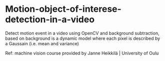# Motion-object-of-interese-detection-in-a-video

Detect motion event in a video using OpenCV and background subtraction, based on background is a dynamic model where each pixel is described by a Gaussain (i.e. mean and variance)

Ref: machine vision course provided by Janne Heikkilä | University of Oulu
